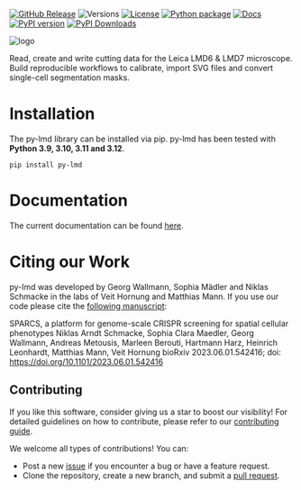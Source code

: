 
[![GitHub Release](https://img.shields.io/github/v/release/mannlabs/py-lmd?logoColor=green&color=brightgreen)](https://github.com/MannLabs/py-lmd/releases)
![Versions](https://img.shields.io/badge/python-3.9_%7C_3.10_%7C_3.11_%7C_3.12-brightgreen)
[![License](https://img.shields.io/badge/license-Apache-brightgreen)](https://github.com/MannLabs/py-lmd/blob/main/LICENSE)
[![Python package](https://github.com/MannLabs/py-lmd/actions/workflows/python-package.yml/badge.svg?branch=main)](https://github.com/MannLabs/py-lmd/actions/workflows/python-package.yml)
[![Docs](https://img.shields.io/website?url=https%3A%2F%2Fmannlabs.github.io/py-lmd/index.html)](https://mannlabs.github.io/py-lmd/index.html)
[![PyPI version](https://img.shields.io/pypi/v/py-lmd.svg)](https://pypi.org/project/py-lmd/)
[![PyPI Downloads](https://static.pepy.tech/badge/py-lmd)](https://pepy.tech/projects/py-lmd)


![logo](https://github.com/MannLabs/py-lmd/assets/15019107/e7c619a2-69c9-4cb6-8723-fab94c8d3558)

Read, create and write cutting data for the Leica LMD6 & LMD7 microscope.
Build reproducible workflows to calibrate, import SVG files and convert single-cell segmentation masks.


Installation
============
The py-lmd library can be installed via pip.
py-lmd has been tested with **Python 3.9, 3.10, 3.11 and 3.12**.

```
pip install py-lmd
```

Documentation
=============
The current documentation can be found [here](https://mannlabs.github.io/py-lmd/index.html).

Citing our Work
=================

py-lmd was developed by Georg Wallmann, Sophia Mädler and Niklas Schmacke in the labs of Veit Hornung and Matthias Mann. If you use our code please cite the [following manuscript](https://www.biorxiv.org/content/10.1101/2023.06.01.542416v1):

SPARCS, a platform for genome-scale CRISPR screening for spatial cellular phenotypes
Niklas Arndt Schmacke, Sophia Clara Maedler, Georg Wallmann, Andreas Metousis, Marleen Berouti, Hartmann Harz, Heinrich Leonhardt, Matthias Mann, Veit Hornung
bioRxiv 2023.06.01.542416; doi: https://doi.org/10.1101/2023.06.01.542416

## Contributing

If you like this software, consider giving us a star to boost our visibility! For detailed guidelines on how to contribute, please refer to our [contributing guide](CONTRIBUTING.md).

We welcome all types of contributions! You can:

- Post a new [issue](https://github.com/MannLabs/py-lmd/issues) if you encounter a bug or have a feature request.
- Clone the repository, create a new branch, and submit a [pull request](https://github.com/MannLabs/py-lmd/pulls).
